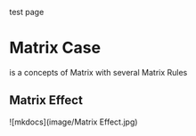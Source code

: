 test page 
# Matrix Case

is a concepts of Matrix with several Matrix Rules

## Matrix Effect

![mkdocs](image/Matrix Effect.jpg)